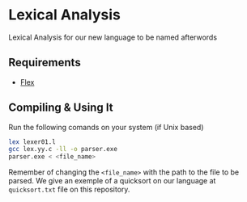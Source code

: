 # Lexical Analysis
Lexical Analysis for our new language to be named afterwords

## Requirements

+ [Flex](https://www.gnu.org/software/flex/)

## Compiling & Using It

Run the following comands on your system (if Unix based)
```bash
lex lexer01.l
gcc lex.yy.c -ll -o parser.exe
parser.exe < <file_name>
```
Remember of changing the `<file_name>` with the path to the file to be parsed.
We give an exemple of a quicksort on our language at `quicksort.txt` file on this repository.

